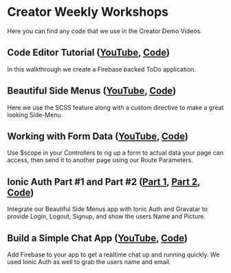 # Creator Weekly Workshops
Here you can find any code that we use in the Creator Demo Videos.

## Code Editor Tutorial ([YouTube](https://www.youtube.com/watch?v=IrwrZBBOiP8), [Code](01-code-editor-tutorial))
In this walkthrough we create a Firebase backed ToDo application.

## Beautiful Side Menus ([YouTube](https://www.youtube.com/watch?v=Wb0weT3vD6I), [Code](02-beautiful-side-menus))
Here we use the SCSS feature along with a custom directive to make a great looking Side-Menu.

## Working with Form Data ([YouTube](https://www.youtube.com/watch?v=JWtUxuhC4Ng), [Code](03-working-with-form-data))
Use $scope in your Controllers to rig up a form to actual data your page can access, then send it to another page using our Route Parameters.

## Ionic Auth Part #1 and Part #2 ([Part 1](https://www.youtube.com/watch?v=T7RKbd5fLag), [Part 2](https://www.youtube.com/watch?v=McBS4fbPt5Q), [Code](04-ionic-auth-and-gravatar))
Integrate our Beautiful Side Menus app with Ionic Auth and Gravatar to provide Login, Logout, Signup, and show the users Name and Picture.

## Build a Simple Chat App ([YouTube](), [Code](05-build-a-simple-chat-app))
Add Firebase to your app to get a realtime chat up and running quickly. We used Ionic Auth as well to grab the users name and email.